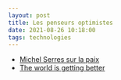 ```yaml
---
layout: post
title: Les penseurs optimistes
date: 2021-08-26 10:18:00
tags: technologies
---
```


- [Michel Serres sur la paix](https://www.youtube.com/watch?v=n0z25Qebv94)
- [The world is getting better](https://www.youtube.com/watch?v=yCm9Ng0bbEQ)

